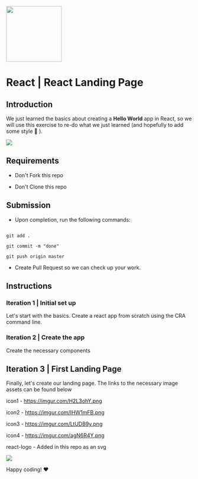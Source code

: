 <img src="https://imgur.com/XOS1Vdh.png"  width="150px" height="150px">

# React | React Landing Page

  

## Introduction

  

We just learned the basics about creating a **Hello World** app in React, so we will use this exercise to re-do what we just learned (and hopefully to add some style :blossom: ).

  

![](https://imgur.com/YpUYrJF.png) 

  

## Requirements

  

- Don't Fork this repo

- Don't Clone this repo

  

## Submission

  

- Upon completion, run the following commands:

  

```

git add .

git commit -m "done"

git push origin master

```

  

- Create Pull Request so we can check up your work.

  

## Instructions

  

### Iteration 1 | Initial set up

  

Let's start with the basics. Create a react app from scratch using the CRA command line.

 
  

### Iteration 2 | Create the app

  

Create the necessary components

  

## Iteration 3 | First Landing Page

  

Finally, let's create our landing page. The links to the necessary image assets can be found below

icon1 - https://imgur.com/H2L3ohY.png

icon2 - https://imgur.com/IHW1mFB.png

icon3 - https://imgur.com/LtUDB9y.png

icon4 - https://imgur.com/agN6R4Y.png

react-logo - Added in this repo as an svg 
  

![](https://imgur.com/hBuZZPx.png)

  

  

Happy coding! :heart:
